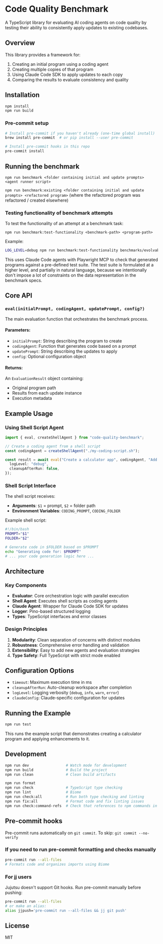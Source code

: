 # Code Quality Benchmark

A TypeScript library for evaluating AI coding agents on code quality by testing their ability to consistently apply updates to existing codebases.

## Overview

This library provides a framework for:

1. Creating an initial program using a coding agent
2. Creating multiple copies of that program
3. Using Claude Code SDK to apply updates to each copy
4. Comparing the results to evaluate consistency and quality

## Installation

```bash
npm install
npm run build
```

### Pre-commit setup

```bash
# Install pre-commit if you haven't already (one-time global install)
brew install pre-commit  # or pip install --user pre-commit

# Install pre-commit hooks in this repo
pre-commit install
```

## Running the benchmark

`npm run benchmark <folder containing initial and update prompts> <agent runner script>`

`npm run benchmark:existing <folder containing initial and update prompts> <refactored program>`
(where the refactored program was refactored / created elsewhere)

### Testing functionality of benchmark attempts

To test the functionality of an attempt at a benchmark task:

`npm run benchmark:test-functionality <benchmark-path> <program-path>`

Example:
```bash
LOG_LEVEL=debug npm run benchmark:test-functionality benchmarks/evolvability/todolist-easy /path/to/generated/program
```

This uses Claude Code agents with Playwright MCP to check that generated programs against a pre-defined test suite.
The test suite is formulated at a higher level, and partially in natural language, because we intentionally don't impose a lot of constraints on the data representation in the benchmark specs.

## Core API

### `eval(initialPrompt, codingAgent, updatePrompt, config?)`

The main evaluation function that orchestrates the benchmark process.

#### Parameters:

- `initialPrompt`: String describing the program to create
- `codingAgent`: Function that generates code based on a prompt
- `updatePrompt`: String describing the updates to apply
- `config`: Optional configuration object

#### Returns:

An `EvaluationResult` object containing:

- Original program path
- Results from each update instance
- Execution metadata

## Example Usage

### Using Shell Script Agent

```typescript
import { eval, createShellAgent } from "code-quality-benchmark";

// Create a coding agent from a shell script
const codingAgent = createShellAgent("./my-coding-script.sh");

const result = await eval("Create a calculator app", codingAgent, "Add error handling and validation", {
  logLevel: "debug",
  cleanupAfterRun: false,
});
```

### Shell Script Interface

The shell script receives:

- **Arguments**: `$1` = prompt, `$2` = folder path
- **Environment Variables**: `CODING_PROMPT`, `CODING_FOLDER`

Example shell script:

```bash
#!/bin/bash
PROMPT="$1"
FOLDER="$2"

# Generate code in $FOLDER based on $PROMPT
echo "Generating code for: $PROMPT"
# ... your code generation logic here ...
```

## Architecture

### Key Components

- **Evaluator**: Core orchestration logic with parallel execution
- **Shell Agent**: Executes shell scripts as coding agents
- **Claude Agent**: Wrapper for Claude Code SDK for updates
- **Logger**: Pino-based structured logging
- **Types**: TypeScript interfaces and error classes

### Design Principles

1. **Modularity**: Clean separation of concerns with distinct modules
2. **Robustness**: Comprehensive error handling and validation
3. **Extensibility**: Easy to add new agents and evaluation strategies
4. **Type Safety**: Full TypeScript with strict mode enabled

## Configuration Options

- `timeout`: Maximum execution time in ms
- `cleanupAfterRun`: Auto-cleanup workspace after completion
- `logLevel`: Logging verbosity (`debug`, `info`, `warn`, `error`)
- `claudeConfig`: Claude-specific configuration for updates

## Running the Example

```bash
npm run test
```

This runs the example script that demonstrates creating a calculator program and applying enhancements to it.

## Development

```bash
npm run dev                 # Watch mode for development
npm run build               # Build the project
npm run clean               # Clean build artifacts

npm run format
npm run check               # TypeScript type checking
npm run lint                # Biome
npm run check:all           # Run both type checking and linting
npm run fix:all             # Format code and fix linting issues
npm run check:command-refs  # Check that references to npm commands in docs, error messages are up to date using a headless Claude Code instance
```

## Pre-commit hooks

Pre-commit runs automatically on `git commit`. To skip: `git commit --no-verify`

### If you need to run pre-commit formatting and checks manually

```bash
pre-commit run --all-files
# Formats code and organizes imports using Biome
```

### For jj users

Jujutsu doesn't support Git hooks. Run pre-commit manually before pushing:
```bash
pre-commit run --all-files
# or make an alias:
alias jjpush='pre-commit run --all-files && jj git push'
```

## License

MIT
